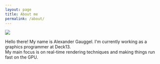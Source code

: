 ```yaml
---
layout: page
title: About me
permalink: /about/
---
```


<img src="/images/portrait.jpg" class="portrait"/>
<br/>

Hello there! My name is Alexander Gauggel. I'm currently working as a graphics programmer at Deck13.  
My main focus is on real-time rendering techniques and making things run fast on the GPU.
